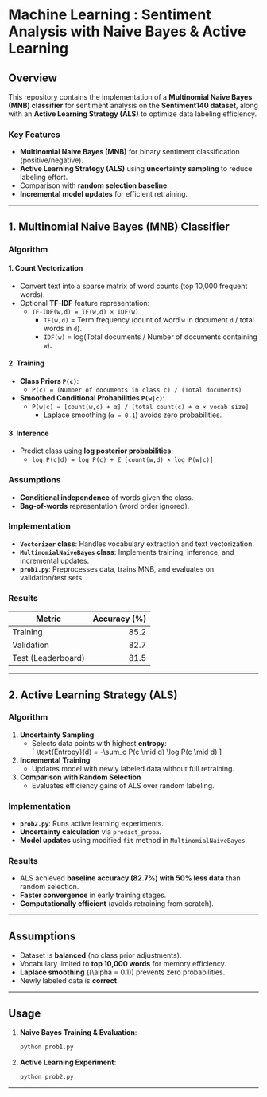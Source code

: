 # **Machine Learning : Sentiment Analysis with Naive Bayes & Active Learning**  

## **Overview**  
This repository contains the implementation of a **Multinomial Naive Bayes (MNB) classifier** for sentiment analysis on the **Sentiment140 dataset**, along with an **Active Learning Strategy (ALS)** to optimize data labeling efficiency.  

### **Key Features**  
- **Multinomial Naive Bayes (MNB)** for binary sentiment classification (positive/negative).  
- **Active Learning Strategy (ALS)** using **uncertainty sampling** to reduce labeling effort.  
- Comparison with **random selection baseline**.  
- **Incremental model updates** for efficient retraining.  

---

## **1. Multinomial Naive Bayes (MNB) Classifier**  

### **Algorithm**  

#### **1. Count Vectorization**  
- Convert text into a sparse matrix of word counts (top 10,000 frequent words).  
- Optional **TF-IDF** feature representation:  
  - `TF-IDF(w,d) = TF(w,d) × IDF(w)`  
    - `TF(w,d)` = Term frequency (count of word `w` in document `d` / total words in `d`).  
    - `IDF(w)` = log(Total documents / Number of documents containing `w`).  

#### **2. Training**  
- **Class Priors `P(c)`**:  
  - `P(c) = (Number of documents in class c) / (Total documents)`  
- **Smoothed Conditional Probabilities `P(w|c)`**:  
  - `P(w|c) = [count(w,c) + α] / [total count(c) + α × vocab size]`  
    - Laplace smoothing (`α = 0.1`) avoids zero probabilities.  

#### **3. Inference**  
- Predict class using **log posterior probabilities**:  
  - `log P(c|d) = log P(c) + Σ [count(w,d) × log P(w|c)]`  

### **Assumptions**  
- **Conditional independence** of words given the class.  
- **Bag-of-words** representation (word order ignored).  

### **Implementation**  
- **`Vectorizer` class**: Handles vocabulary extraction and text vectorization.  
- **`MultinomialNaiveBayes` class**: Implements training, inference, and incremental updates.  
- **`prob1.py`**: Preprocesses data, trains MNB, and evaluates on validation/test sets.  

### **Results**  
| Metric          | Accuracy (%) |  
|-----------------|-------------:|  
| Training        | 85.2         |  
| Validation      | 82.7         |  
| Test (Leaderboard) | 81.5         |  

---

## **2. Active Learning Strategy (ALS)**  

### **Algorithm**  
1. **Uncertainty Sampling**  
   - Selects data points with highest **entropy**:  
     \[
     \text{Entropy}(d) = -\sum_c P(c \mid d) \log P(c \mid d)
     \]  
2. **Incremental Training**  
   - Updates model with newly labeled data without full retraining.  
3. **Comparison with Random Selection**  
   - Evaluates efficiency gains of ALS over random labeling.  

### **Implementation**  
- **`prob2.py`**: Runs active learning experiments.  
- **Uncertainty calculation** via `predict_proba`.  
- **Model updates** using modified `fit` method in `MultinomialNaiveBayes`.  

### **Results**  
- ALS achieved **baseline accuracy (82.7%) with 50% less data** than random selection.  
- **Faster convergence** in early training stages.  
- **Computationally efficient** (avoids retraining from scratch).  

---

## **Assumptions**  
- Dataset is **balanced** (no class prior adjustments).  
- Vocabulary limited to **top 10,000 words** for memory efficiency.  
- **Laplace smoothing** (\(\alpha = 0.1\)) prevents zero probabilities.  
- Newly labeled data is **correct**.  

---

## **Usage**  
1. **Naive Bayes Training & Evaluation**:  
   ```bash
   python prob1.py
   ```  
2. **Active Learning Experiment**:  
   ```bash
   python prob2.py
   ```  

---
